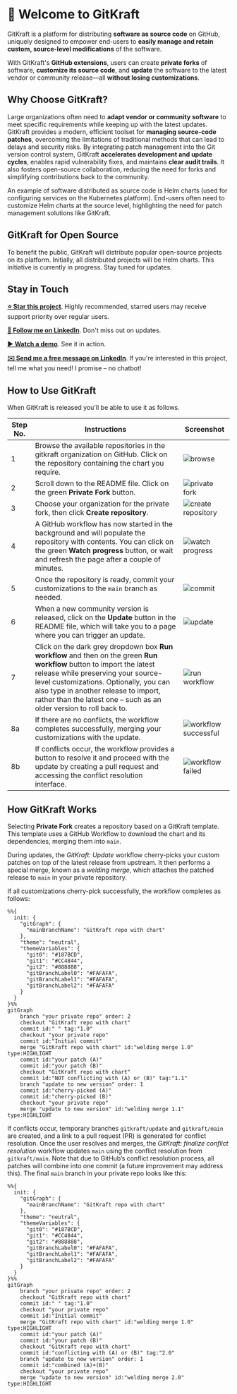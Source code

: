 # 👋 Welcome to GitKraft

GitKraft is a platform for distributing **software as source code** on GitHub, uniquely designed to empower end-users to **easily manage and retain custom, source-level modifications** of the software.

With GitKraft's **GitHub extensions**, users can create **private forks** of software, **customize its source code**, and **update** the software to the latest vendor or community release—all **without losing customizations**.

## Why Choose GitKraft?

Large organizations often need to **adapt vendor or community software** to meet specific requirements while keeping up with the latest updates. GitKraft provides a modern, efficient toolset for **managing source-code patches**, overcoming the limitations of traditional methods that can lead to delays and security risks. By integrating patch management into the Git version control system, GitKraft **accelerates development and update cycles**, enables rapid vulnerability fixes, and maintains **clear audit trails**. It also fosters open-source collaboration, reducing the need for forks and simplifying contributions back to the community.

An example of software distributed as source code is Helm charts (used for configuring services on the Kubernetes platform). End-users often need to customize Helm charts at the source level, highlighting the need for patch management solutions like GitKraft.

## GitKraft for Open Source

To benefit the public, GitKraft will distribute popular open-source projects on its platform. Initially, all distributed projects will be Helm charts. This initiative is currently in progress. Stay tuned for updates.

## Stay in Touch

**[⭐ Star this project](https://github.com/gitkraft/gitkraft)**. Highly recommended, starred users may receive support priority over regular users.

**[📲 Follow me on LinkedIn](https://www.linkedin.com/in/akorzy)**. Don't miss out on updates.

**[▶️ Watch a demo](https://www.youtube.com/watch?v=G8VT_YaDY5U)**. See it in action.

**[✉️ Send me a free message on LinkedIn](https://www.linkedin.com/in/akorzy)**. If you're interested in this project, tell me what you need! I promise – no chatbot!

## How to Use GitKraft

When GitKraft is released you'll be able to use it as follows.

| Step No. | Instructions | Screenshot |
|----------|----------|--|
| 1    | Browse the available repositories in the gitkraft organization on GitHub. Click on the repository containing the chart you require.|![browse](https://github.com/user-attachments/assets/c5e0d84b-ee5d-455c-b07d-c073ee76837c)|
| 2    | Scroll down to the README file. Click on the green **Private Fork** button. |![private fork](https://github.com/user-attachments/assets/79257fb8-ff99-42a7-a16a-7e2e72ef69dd)|
| 3    | Choose your organization for the private fork, then click **Create repository**. |![create repository](https://github.com/user-attachments/assets/8a7d781b-50fa-4694-ab0e-e63195ddf59a)|
| 4    | A GitHub workflow has now started in the background and will populate the repository with contents. You can click on the green **Watch progress** button, or wait and refresh the page after a couple of minutes.|![watch progress](https://github.com/user-attachments/assets/72273d8f-50e4-421c-9ebe-9c05700298c8)|
| 5    | Once the repository is ready, commit your customizations to the `main` branch as needed. |![commit](https://github.com/user-attachments/assets/cc8dae33-1ceb-4fa9-8235-d36b961027d6)|
| 6    | When a new community version is released, click on the **Update** button in the README file, which will take you to a page where you can trigger an update. |![update](https://github.com/user-attachments/assets/fe9724b6-8655-4b89-abed-86e34f6090cd)|
| 7    | Click on the dark grey dropdown box **Run workflow** and then on the green **Run workflow** button to import the latest release while preserving your source-level customizations. Optionally, you can also type in another release to import, rather than the latest one – such as an older version to roll back to.|![run workflow](https://github.com/user-attachments/assets/0a2601b0-4493-4dcf-8b28-0307d97db9e1)|
| 8a   | If there are no conflicts, the workflow completes successfully, merging your customizations with the update. |![workflow successful](https://github.com/user-attachments/assets/aac9c3b3-fcf6-409f-a833-9abe01282afc)|
| 8b   | If conflicts occur, the workflow provides a button to resolve it and proceed with the update by creating a pull request and accessing the conflict resolution interface. |![workflow failed](https://github.com/user-attachments/assets/5e8068e7-9ace-4e73-948f-08f977bfce6c)|

## How GitKraft Works

Selecting **Private Fork** creates a repository based on a GitKraft template. This template uses a GitHub Workflow to download the chart and its dependencies, merging them into `main`.

During updates, the _GitKraft: Update_ workflow cherry-picks your custom patches on top of the latest release from upstream. It then performs a special merge, known as a _welding merge_, which attaches the patched release to `main` in your private repository.

If all customizations cherry-pick successfully, the workflow completes as follows:

```mermaid
%%{
  init: {
    "gitGraph": {
      "mainBranchName": "GitKraft repo with chart"
    },
    "theme": "neutral",
    "themeVariables": {
      "git0": "#187BCD",
      "git1": "#CC4844",
      "git2": "#888888",
      "gitBranchLabel0": "#FAFAFA",
      "gitBranchLabel1": "#FAFAFA",
      "gitBranchLabel2": "#FAFAFA"
    }
  }
}%%
gitGraph
    branch "your private repo" order: 2
    checkout "GitKraft repo with chart"
    commit id:" " tag:"1.0"
    checkout "your private repo"
    commit id:"Initial commit"
    merge "GitKraft repo with chart" id:"welding merge 1.0" type:HIGHLIGHT
    commit id:"your patch (A)"
    commit id:"your patch (B)"
    checkout "GitKraft repo with chart"
    commit id:"NOT conflicting with (A) or (B)" tag:"1.1"
    branch "update to new version" order: 1
    commit id:"cherry-picked (A)"
    commit id:"cherry-picked (B)"
    checkout "your private repo"
    merge "update to new version" id:"welding merge 1.1" type:HIGHLIGHT
```

If conflicts occur, temporary branches `gitkraft/update` and `gitkraft/main` are created, and a link to a pull request (PR) is generated for conflict resolution. Once the user resolves and merges, the _GitKraft: finalize conflict resolution_ workflow updates `main` using the conflict resolution from `gitkraft/main`. Note that due to GitHub’s conflict resolution process, all patches will combine into one commit (a future improvement may address this). The final `main` branch in your private repo looks like this:

```mermaid
%%{
  init: {
    "gitGraph": {
      "mainBranchName": "GitKraft repo with chart"
    },
    "theme": "neutral",
    "themeVariables": {
      "git0": "#187BCD",
      "git1": "#CC4844",
      "git2": "#888888",
      "gitBranchLabel0": "#FAFAFA",
      "gitBranchLabel1": "#FAFAFA",
      "gitBranchLabel2": "#FAFAFA"
    }
  }
}%%
gitGraph
    branch "your private repo" order: 2
    checkout "GitKraft repo with chart"
    commit id:" " tag:"1.0"
    checkout "your private repo"
    commit id:"Initial commit"
    merge "GitKraft repo with chart" id:"welding merge 1.0" type:HIGHLIGHT
    commit id:"your patch (A)"
    commit id:"your patch (B)"
    checkout "GitKraft repo with chart"
    commit id:"conflicting with (A) or (B)" tag:"2.0"
    branch "update to new version" order: 1
    commit id:"combined (A)+(B)"
    checkout "your private repo"
    merge "update to new version" id:"welding merge 2.0" type:HIGHLIGHT
```
